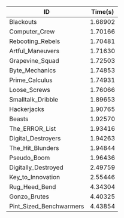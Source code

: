 |ID|Time(s)|
|-|-|
|Blackouts|1.68902|
|Computer_Crew|1.70166|
|Rebooting_Rebels|1.70481|
|Artful_Maneuvers|1.71630|
|Grapevine_Squad|1.72503|
|Byte_Mechanics|1.74853|
|Prime_Calculus|1.74931|
|Loose_Screws|1.76066|
|Smalltalk_Dribble|1.89653|
|Hackerjacks|1.90765|
|Beasts|1.92570|
|The_ERROR_List|1.93416|
|Digital_Destroyers|1.94263|
|The_Hit_Blunders|1.94844|
|Pseudo_Boom|1.96436|
|Digitally_Destroyed|2.49759|
|Key_to_Innovation|2.55446|
|Rug_Heed_Bend|4.34304|
|Gonzo_Brutes|4.40325|
|Pint_Sized_Benchwarmers|4.43854|

